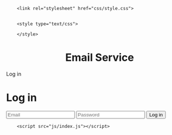 <!DOCTYPE html>
<html >
  <head>
    <meta charset="UTF-8">
    <title>Login Form</title>
    

    
        <link rel="stylesheet" href="css/style.css">

    
        <style type="text/css">
<!--
.style1 {color: #CC3333}
-->
        </style>
</head>

  <body>
	<center> <h1 class="style1"> Email Service </h1>
	</center>
    <span href="#" class="button" id="toggle-login">Log in</span>

<div id="login">
  <div id="triangle"></div>
  <h1>Log in</h1>
  <form id="form1" name="form1" method="post" action="validate_login.php">
    <input type="email" placeholder="Email" name="username" />
    <input type="password" placeholder="Password" name="password" />
    <input type="submit" value="Log in" />
  </form>
</div>
    <script src='http://cdnjs.cloudflare.com/ajax/libs/jquery/2.1.3/jquery.min.js'></script>

        <script src="js/index.js"></script>

    
    
    
  </body>
</html>
